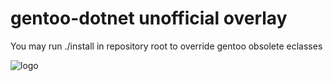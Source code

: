 gentoo-dotnet unofficial overlay
================================

You may run ./install in repository root to override gentoo obsolete eclasses

![logo](http://i.imgur.com/4OmyG5d.jpg)

